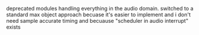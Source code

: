 deprecated modules handling everything in the audio domain. switched to a standard max object approach becuase it's easier to implement and i don't need sample accurate timing and becuause "scheduler in audio interrupt" exists

